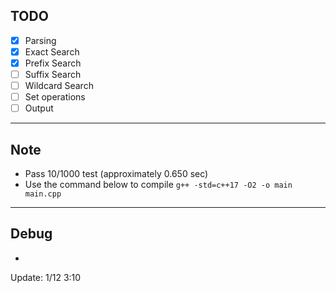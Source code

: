 TODO
---

- [x] Parsing
- [x] Exact Search
- [x] Prefix Search
- [ ] Suffix Search
- [ ] Wildcard Search
- [ ] Set operations
- [ ] Output

---

Note
---
* Pass 10/1000 test (approximately 0.650 sec)
* Use the command below to compile
`g++ -std=c++17 -O2 -o main main.cpp`

---

Debug
---

* 

Update: 1/12 3:10
